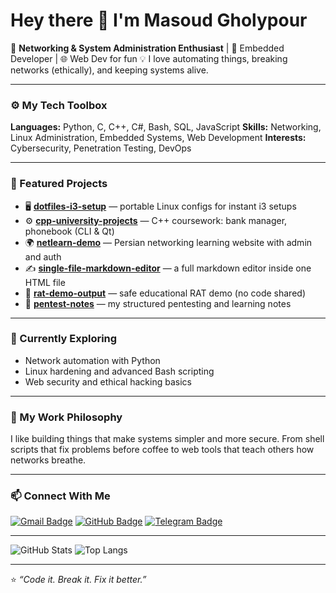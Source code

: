 # Hey there 👋 I'm Masoud Gholypour

🎯 **Networking & System Administration Enthusiast** | 🧰 Embedded Developer | 🌐 Web Dev for fun
💡 I love automating things, breaking networks (ethically), and keeping systems alive.

---

### ⚙️ My Tech Toolbox

**Languages:** Python, C, C++, C#, Bash, SQL, JavaScript
**Skills:** Networking, Linux Administration, Embedded Systems, Web Development
**Interests:** Cybersecurity, Penetration Testing, DevOps

---

### 🚀 Featured Projects

* 🖥️ [**dotfiles-i3-setup**](https://github.com/masoudgholypour/dotfiles-i3-setup) — portable Linux configs for instant i3 setups
* ⚙️ [**cpp-university-projects**](https://github.com/masoudgholypour/cpp-university-projects) — C++ coursework: bank manager, phonebook (CLI & Qt)
* 🌍 [**netlearn-demo**](https://github.com/masoudgholypour/netlearn-demo) — Persian networking learning website with admin and auth
* ✍️ [**single-file-markdown-editor**](https://github.com/masoudgholypour/single-file-markdown-editor) — a full markdown editor inside one HTML file
* 🔐 [**rat-demo-output**](https://github.com/masoudgholypour/rat-demo-output) — safe educational RAT demo (no code shared)
* 🧾 [**pentest-notes**](https://github.com/masoudgholypour/pentest-notes) — my structured pentesting and learning notes

---

### 🧠 Currently Exploring

* Network automation with Python
* Linux hardening and advanced Bash scripting
* Web security and ethical hacking basics

---

### 🧩 My Work Philosophy

I like building things that make systems simpler and more secure.
From shell scripts that fix problems before coffee to web tools that teach others how networks breathe.

---

### 📫 Connect With Me

[![Gmail Badge](https://img.shields.io/badge/Gmail-Contact-red?logo=gmail\&logoColor=white)](mailto:your.email@example.com)
[![GitHub Badge](https://img.shields.io/badge/GitHub-masoudgholypour-black?logo=github)](https://github.com/masoudgholypour)
[![Telegram Badge](https://img.shields.io/badge/Telegram-@yourusername-blue?logo=telegram)](https://t.me/yourusername)

---

![GitHub Stats](https://github-readme-stats.vercel.app/api?username=mesut2ooo\&show_icons=true\&theme=tokyonight)
![Top Langs](https://github-readme-stats.vercel.app/api/top-langs/?username=mesut2ooo\&layout=compact\&theme=tokyonight)

---

⭐ *“Code it. Break it. Fix it better.”*
